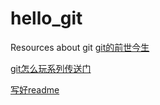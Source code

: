 # hello_git
Resources about git
[git的前世今生](http://www.liaoxuefeng.com/wiki/0013739516305929606dd18361248578c67b8067c8c017b000/00137402760310626208b4f695940a49e5348b689d095fc000)

[git怎么玩系列传送门](https://www.zhihu.com/question/20070065)

[写好readme](http://www.jianshu.com/p/q81RER)
